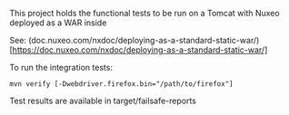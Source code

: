 This project holds the functional tests to be run on a
Tomcat with Nuxeo deployed as a WAR inside

See: (doc.nuxeo.com/nxdoc/deploying-as-a-standard-static-war/)[https://doc.nuxeo.com/nxdoc/deploying-as-a-standard-static-war/]

To run the integration tests:

    mvn verify [-Dwebdriver.firefox.bin="/path/to/firefox"]

Test results are available in target/failsafe-reports
